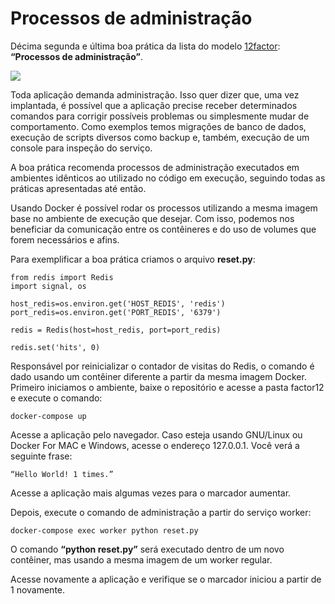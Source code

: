 # Processos de administração

Décima segunda e última boa prática da lista do modelo [12factor](http://12factor.net/pt_br): **“Processos de administração”**.

![](images/admin1.png)

Toda aplicação demanda administração. Isso quer dizer que, uma vez implantada, é possível que a aplicação precise receber determinados comandos para corrigir possíveis problemas ou simplesmente mudar de comportamento. Como exemplos temos migrações de banco de dados, execução de scripts diversos como backup e, também, execução de um console para inspeção do serviço.

A boa prática recomenda processos de administração executados em ambientes idênticos ao utilizado no código em execução, seguindo todas as práticas apresentadas até então.

Usando Docker é possível rodar os processos utilizando a mesma imagem base no ambiente de execução que desejar. Com isso, podemos nos beneficiar da comunicação entre os contêineres e do uso de volumes que forem necessários e afins.

Para exemplificar a boa prática criamos o arquivo **reset.py**:

```
from redis import Redis
import signal, os

host_redis=os.environ.get('HOST_REDIS', 'redis')
port_redis=os.environ.get('PORT_REDIS', '6379')

redis = Redis(host=host_redis, port=port_redis)

redis.set('hits', 0)
```

Responsável por reinicializar o contador de visitas do Redis, o comando é dado usando um contêiner diferente a partir da mesma imagem Docker. Primeiro iniciamos o ambiente, baixe o repositório e acesse a pasta factor12 e execute o comando:

```
docker-compose up 
```

Acesse a aplicação pelo navegador. Caso esteja usando GNU/Linux ou Docker For MAC e Windows, acesse o endereço 127.0.0.1. Você verá a seguinte frase:

```
“Hello World! 1 times.”
```

Acesse a aplicação mais algumas vezes para o marcador aumentar.

Depois, execute o comando de administração a partir do serviço worker:

```
docker-compose exec worker python reset.py
```

O comando **“python reset.py”** será executado dentro de um novo contêiner, mas usando a mesma imagem de um worker regular.

Acesse novamente a aplicação e verifique se o marcador iniciou a partir de 1 novamente.
